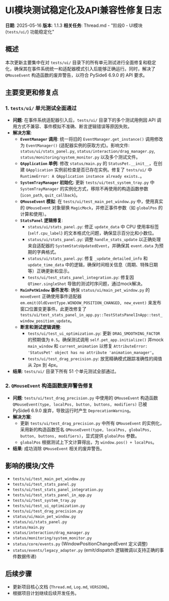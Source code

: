 # UI模块测试稳定化及API兼容性修复日志

**日期**: 2025-05-16
**版本**: 1.1.3
**相关任务**: Thread.md - "阶段0 - UI模块 (`tests/ui/`) 功能稳定化"

## 概述
本次更新主要集中在对 `tests/ui/` 目录下的所有单元测试进行全面修复和稳定化，确保其在事件系统统一和适配器模式引入后能够正确运行。同时，解决了 `QMouseEvent` 构造函数的废弃警告，以符合 PySide6 6.9.0 的 API 要求。

## 主要变更和修复点

### 1. `tests/ui/` 单元测试全面通过
- **问题**: 在事件系统适配器引入后，`tests/ui/` 目录下的多个测试用例因 API 调用方式不兼容、事件模拟不准确、断言逻辑错误等原因失败。
- **解决方案**:
    - **`EventManager` 调用**: 统一将旧的 `EventManager.get_instance()` 调用修改为 `EventManager()` (适配器实例的获取方式)。影响文件: `status/ui/stats_panel.py`, `status/interaction/drag_manager.py`, `status/monitoring/system_monitor.py` 以及多个测试文件。
    - **`QApplication` 单例**: 修改 `status/main.py` 的 `StatusPet.__init__`，在创建 `QApplication` 实例前检查是否已存在实例。修复了 `tests/ui/` 中 `RuntimeError: A QApplication instance already exists.`。
    - **`SystemTrayManager` 初始化**: 更新 `tests/ui/test_system_tray.py` 中 `SystemTrayManager` 的实例化方式，移除不再使用的构造函数参数 (`icon_path`, `quit_callback`)。
    - **`QMouseEvent` 模拟**: 在 `tests/ui/test_main_pet_window.py` 中，使用真实的 `QMouseEvent` 对象替换 `MagicMock`，并修正事件参数（如 `globalPos` 的计算和使用）。
    - **`StatsPanel` 逻辑修复**:
        - `status/ui/stats_panel.py`: 修正 `update_data` 中 CPU 使用率标签 (`self.cpu_label`) 的文本格式化问题，确保显示百分比和小数位。
        - `status/ui/stats_panel.py`: 调整 `handle_stats_update` 以正确处理来自适配器的 `SystemStatsUpdatedEvent`，并确保其 `event.data` 为预期的字典格式。
        - `status/ui/stats_panel.py`: 修复 `_update_detailed_info` 和 `update_time_data` 中的逻辑，确保时间相关信息（周期、特殊日期等）正确更新和显示。
        - `tests/ui/test_stats_panel_integration.py`: 修复因 `QTimer.singleShot` 导致的测试时序问题，通过mock解决。
    - **`MainPetWindow` 事件发布**: 确保 `status/ui/main_pet_window.py` 的 `moveEvent` 正确使用事件适配器 `em.emit(OldEventType.WINDOW_POSITION_CHANGED, new_event)` 来发布窗口位置变更事件。此更改修复了 `tests/ui/test_stats_panel_in_app.py::TestStatsPanelInApp::test_window_position_update`。
    - **断言和测试逻辑调整**:
        - `tests/ui/test_ui_optimization.py`: 更新 `DRAG_SMOOTHING_FACTOR` 的预期值为 `0.5`。确保测试调用 `self.pet_app.initialize()` 并mock `main_window` 和 `current_animation` 以修复 `AttributeError: 'StatusPet' object has no attribute 'animation_manager'`。
        - `tests/ui/test_drag_precision.py`: 放宽精确模式跟踪准确性的阈值从 2px 到 4px。
- **结果**: `tests/ui/` 目录下所有 51 个单元测试全部通过。

### 2. `QMouseEvent` 构造函数废弃警告修复
- **问题**: `tests/ui/test_drag_precision.py` 中使用的 `QMouseEvent` 构造函数 `QMouseEvent(type, localPos, button, buttons, modifiers)` 已被 PySide6 6.9.0 废弃，导致运行时产生 `DeprecationWarning`。
- **解决方案**:
    - 更新 `tests/ui/test_drag_precision.py` 中所有 `QMouseEvent` 的实例化，采用新的构造函数签名 `QMouseEvent(type, localPos, globalPos, button, buttons, modifiers)`，显式提供 `globalPos` 参数。
    - `globalPos` 根据测试上下文计算得出，为 `window.pos() + localPos`。
- **结果**: 成功消除 `QMouseEvent` 相关的废弃警告。

## 影响的模块/文件
- `tests/ui/test_main_pet_window.py`
- `tests/ui/test_stats_panel.py`
- `tests/ui/test_stats_panel_integration.py`
- `tests/ui/test_stats_panel_in_app.py`
- `tests/ui/test_system_tray.py`
- `tests/ui/test_ui_optimization.py`
- `tests/ui/test_drag_precision.py`
- `status/ui/main_pet_window.py`
- `status/ui/stats_panel.py`
- `status/main.py`
- `status/interaction/drag_manager.py`
- `status/monitoring/system_monitor.py`
- `status/core/events.py` (WindowPositionChangedEvent 定义调整)
- `status/events/legacy_adapter.py` (emit/dispatch 逻辑微调以支持正确的事件数据传递)


## 后续步骤
- 更新项目核心文档 (`Thread.md`, `Log.md`, `VERSION`)。
- 根据项目计划继续后续开发任务。 